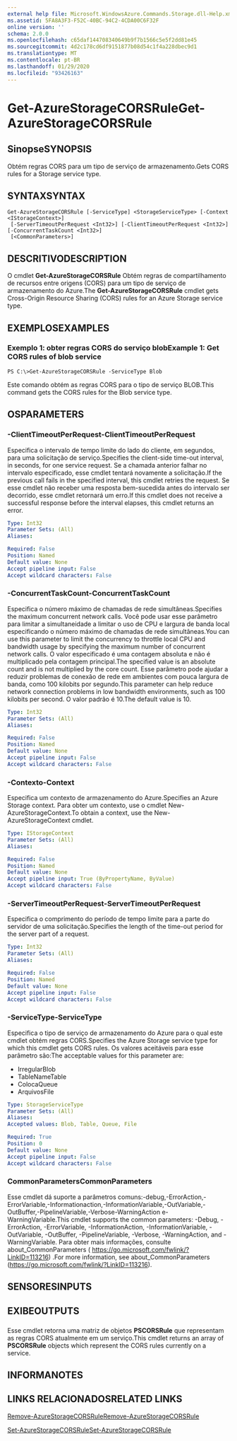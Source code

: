 ```yaml
---
external help file: Microsoft.WindowsAzure.Commands.Storage.dll-Help.xml
ms.assetid: 5FA8A3F3-F52C-40BC-94C2-4CDA00C6F32F
online version: ''
schema: 2.0.0
ms.openlocfilehash: c65daf144708340649b9f7b1566c5e5f2dd81e45
ms.sourcegitcommit: 4d2c178cd6df9151877b08d54c1f4a228dbec9d1
ms.translationtype: MT
ms.contentlocale: pt-BR
ms.lasthandoff: 01/29/2020
ms.locfileid: "93426163"
---
```

# <span data-ttu-id="efe02-101">Get-AzureStorageCORSRule</span><span class="sxs-lookup"><span data-stu-id="efe02-101">Get-AzureStorageCORSRule</span></span>

## <span data-ttu-id="efe02-102">Sinopse</span><span class="sxs-lookup"><span data-stu-id="efe02-102">SYNOPSIS</span></span>
<span data-ttu-id="efe02-103">Obtém regras CORS para um tipo de serviço de armazenamento.</span><span class="sxs-lookup"><span data-stu-id="efe02-103">Gets CORS rules for a Storage service type.</span></span>

## <span data-ttu-id="efe02-104">SYNTAX</span><span class="sxs-lookup"><span data-stu-id="efe02-104">SYNTAX</span></span>

```
Get-AzureStorageCORSRule [-ServiceType] <StorageServiceType> [-Context <IStorageContext>]
 [-ServerTimeoutPerRequest <Int32>] [-ClientTimeoutPerRequest <Int32>] [-ConcurrentTaskCount <Int32>]
 [<CommonParameters>]
```

## <span data-ttu-id="efe02-105">DESCRITIVO</span><span class="sxs-lookup"><span data-stu-id="efe02-105">DESCRIPTION</span></span>
<span data-ttu-id="efe02-106">O cmdlet **Get-AzureStorageCORSRule** Obtém regras de compartilhamento de recursos entre origens (CORS) para um tipo de serviço de armazenamento do Azure.</span><span class="sxs-lookup"><span data-stu-id="efe02-106">The **Get-AzureStorageCORSRule** cmdlet gets Cross-Origin Resource Sharing (CORS) rules for an Azure Storage service type.</span></span>

## <span data-ttu-id="efe02-107">EXEMPLOS</span><span class="sxs-lookup"><span data-stu-id="efe02-107">EXAMPLES</span></span>

### <span data-ttu-id="efe02-108">Exemplo 1: obter regras CORS do serviço blob</span><span class="sxs-lookup"><span data-stu-id="efe02-108">Example 1: Get CORS rules of blob service</span></span>
```
PS C:\>Get-AzureStorageCORSRule -ServiceType Blob
```

<span data-ttu-id="efe02-109">Este comando obtém as regras CORS para o tipo de serviço BLOB.</span><span class="sxs-lookup"><span data-stu-id="efe02-109">This command gets the CORS rules for the Blob service type.</span></span>

## <span data-ttu-id="efe02-110">OS</span><span class="sxs-lookup"><span data-stu-id="efe02-110">PARAMETERS</span></span>

### <span data-ttu-id="efe02-111">-ClientTimeoutPerRequest</span><span class="sxs-lookup"><span data-stu-id="efe02-111">-ClientTimeoutPerRequest</span></span>
<span data-ttu-id="efe02-112">Especifica o intervalo de tempo limite do lado do cliente, em segundos, para uma solicitação de serviço.</span><span class="sxs-lookup"><span data-stu-id="efe02-112">Specifies the client-side time-out interval, in seconds, for one service request.</span></span>
<span data-ttu-id="efe02-113">Se a chamada anterior falhar no intervalo especificado, esse cmdlet tentará novamente a solicitação.</span><span class="sxs-lookup"><span data-stu-id="efe02-113">If the previous call fails in the specified interval, this cmdlet retries the request.</span></span>
<span data-ttu-id="efe02-114">Se esse cmdlet não receber uma resposta bem-sucedida antes do intervalo ser decorrido, esse cmdlet retornará um erro.</span><span class="sxs-lookup"><span data-stu-id="efe02-114">If this cmdlet does not receive a successful response before the interval elapses, this cmdlet returns an error.</span></span>

```yaml
Type: Int32
Parameter Sets: (All)
Aliases: 

Required: False
Position: Named
Default value: None
Accept pipeline input: False
Accept wildcard characters: False
```

### <span data-ttu-id="efe02-115">-ConcurrentTaskCount</span><span class="sxs-lookup"><span data-stu-id="efe02-115">-ConcurrentTaskCount</span></span>
<span data-ttu-id="efe02-116">Especifica o número máximo de chamadas de rede simultâneas.</span><span class="sxs-lookup"><span data-stu-id="efe02-116">Specifies the maximum concurrent network calls.</span></span>
<span data-ttu-id="efe02-117">Você pode usar esse parâmetro para limitar a simultaneidade a limitar o uso de CPU e largura de banda local especificando o número máximo de chamadas de rede simultâneas.</span><span class="sxs-lookup"><span data-stu-id="efe02-117">You can use this parameter to limit the concurrency to throttle local CPU and bandwidth usage by specifying the maximum number of concurrent network calls.</span></span>
<span data-ttu-id="efe02-118">O valor especificado é uma contagem absoluta e não é multiplicado pela contagem principal.</span><span class="sxs-lookup"><span data-stu-id="efe02-118">The specified value is an absolute count and is not multiplied by the core count.</span></span>
<span data-ttu-id="efe02-119">Esse parâmetro pode ajudar a reduzir problemas de conexão de rede em ambientes com pouca largura de banda, como 100 kilobits por segundo.</span><span class="sxs-lookup"><span data-stu-id="efe02-119">This parameter can help reduce network connection problems in low bandwidth environments, such as 100 kilobits per second.</span></span>
<span data-ttu-id="efe02-120">O valor padrão é 10.</span><span class="sxs-lookup"><span data-stu-id="efe02-120">The default value is 10.</span></span>

```yaml
Type: Int32
Parameter Sets: (All)
Aliases: 

Required: False
Position: Named
Default value: None
Accept pipeline input: False
Accept wildcard characters: False
```

### <span data-ttu-id="efe02-121">-Contexto</span><span class="sxs-lookup"><span data-stu-id="efe02-121">-Context</span></span>
<span data-ttu-id="efe02-122">Especifica um contexto de armazenamento do Azure.</span><span class="sxs-lookup"><span data-stu-id="efe02-122">Specifies an Azure Storage context.</span></span>
<span data-ttu-id="efe02-123">Para obter um contexto, use o cmdlet New-AzureStorageContext.</span><span class="sxs-lookup"><span data-stu-id="efe02-123">To obtain a context, use the New-AzureStorageContext cmdlet.</span></span>

```yaml
Type: IStorageContext
Parameter Sets: (All)
Aliases: 

Required: False
Position: Named
Default value: None
Accept pipeline input: True (ByPropertyName, ByValue)
Accept wildcard characters: False
```

### <span data-ttu-id="efe02-124">-ServerTimeoutPerRequest</span><span class="sxs-lookup"><span data-stu-id="efe02-124">-ServerTimeoutPerRequest</span></span>
<span data-ttu-id="efe02-125">Especifica o comprimento do período de tempo limite para a parte do servidor de uma solicitação.</span><span class="sxs-lookup"><span data-stu-id="efe02-125">Specifies the length of the time-out period for the server part of a request.</span></span>

```yaml
Type: Int32
Parameter Sets: (All)
Aliases: 

Required: False
Position: Named
Default value: None
Accept pipeline input: False
Accept wildcard characters: False
```

### <span data-ttu-id="efe02-126">-ServiceType</span><span class="sxs-lookup"><span data-stu-id="efe02-126">-ServiceType</span></span>
<span data-ttu-id="efe02-127">Especifica o tipo de serviço de armazenamento do Azure para o qual este cmdlet obtém regras CORS.</span><span class="sxs-lookup"><span data-stu-id="efe02-127">Specifies the Azure Storage service type for which this cmdlet gets CORS rules.</span></span>
<span data-ttu-id="efe02-128">Os valores aceitáveis para esse parâmetro são:</span><span class="sxs-lookup"><span data-stu-id="efe02-128">The acceptable values for this parameter are:</span></span>

- <span data-ttu-id="efe02-129">Irregular</span><span class="sxs-lookup"><span data-stu-id="efe02-129">Blob</span></span> 
- <span data-ttu-id="efe02-130">TableName</span><span class="sxs-lookup"><span data-stu-id="efe02-130">Table</span></span> 
- <span data-ttu-id="efe02-131">Coloca</span><span class="sxs-lookup"><span data-stu-id="efe02-131">Queue</span></span> 
- <span data-ttu-id="efe02-132">Arquivos</span><span class="sxs-lookup"><span data-stu-id="efe02-132">File</span></span>

```yaml
Type: StorageServiceType
Parameter Sets: (All)
Aliases: 
Accepted values: Blob, Table, Queue, File

Required: True
Position: 0
Default value: None
Accept pipeline input: False
Accept wildcard characters: False
```

### <span data-ttu-id="efe02-133">CommonParameters</span><span class="sxs-lookup"><span data-stu-id="efe02-133">CommonParameters</span></span>
<span data-ttu-id="efe02-134">Esse cmdlet dá suporte a parâmetros comuns:-debug,-ErrorAction,-ErrorVariable,-Informationaction,-InformationVariable,-OutVariable,-OutBuffer,-PipelineVariable,-Verbose-WarningAction e-WarningVariable.</span><span class="sxs-lookup"><span data-stu-id="efe02-134">This cmdlet supports the common parameters: -Debug, -ErrorAction, -ErrorVariable, -InformationAction, -InformationVariable, -OutVariable, -OutBuffer, -PipelineVariable, -Verbose, -WarningAction, and -WarningVariable.</span></span> <span data-ttu-id="efe02-135">Para obter mais informações, consulte about_CommonParameters ( https://go.microsoft.com/fwlink/?LinkID=113216) .</span><span class="sxs-lookup"><span data-stu-id="efe02-135">For more information, see about_CommonParameters (https://go.microsoft.com/fwlink/?LinkID=113216).</span></span>

## <span data-ttu-id="efe02-136">SENSORES</span><span class="sxs-lookup"><span data-stu-id="efe02-136">INPUTS</span></span>

## <span data-ttu-id="efe02-137">EXIBE</span><span class="sxs-lookup"><span data-stu-id="efe02-137">OUTPUTS</span></span>

###  
<span data-ttu-id="efe02-138">Esse cmdlet retorna uma matriz de objetos **PSCORSRule** que representam as regras CORS atualmente em um serviço.</span><span class="sxs-lookup"><span data-stu-id="efe02-138">This cmdlet returns an array of **PSCORSRule** objects which represent the CORS rules currently on a service.</span></span>

## <span data-ttu-id="efe02-139">INFORMA</span><span class="sxs-lookup"><span data-stu-id="efe02-139">NOTES</span></span>

## <span data-ttu-id="efe02-140">LINKS RELACIONADOS</span><span class="sxs-lookup"><span data-stu-id="efe02-140">RELATED LINKS</span></span>

[<span data-ttu-id="efe02-141">Remove-AzureStorageCORSRule</span><span class="sxs-lookup"><span data-stu-id="efe02-141">Remove-AzureStorageCORSRule</span></span>](./Remove-AzureStorageCORSRule.md)

[<span data-ttu-id="efe02-142">Set-AzureStorageCORSRule</span><span class="sxs-lookup"><span data-stu-id="efe02-142">Set-AzureStorageCORSRule</span></span>](./Set-AzureStorageCORSRule.md)


